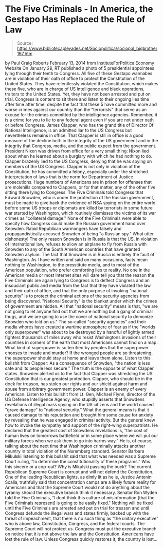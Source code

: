 # The Five Criminals - In America, the Gestapo Has Replaced the Rule of Law

> Source: https://www.bibliotecapleyades.net/Sociopolitica/sociopol_bigbrother167.htm

by Paul Craig Roberts
February 13, 2014
from
InstituteForPoliticalEconomy Website
On
January 29,
RT
published a photo of
5
presidential appointees lying through their teeth to Congress.
All five of these Gestapo wannabes are in violation of their oath of
office to protect the Constitution of the United States. They have
relentlessly violated the Constitution, which makes these five, who are in
charge of US intelligence and black operations, traitors to the United
States.
Yet, they have not been arrested and put on
trial.
Congress is content to sit there and listen to
their ongoing lies time after time after time, despite the fact that these 5
have committed more and worse crimes against our country than the
"terrorists" that serve as an excuse for the crimes committed by the
intelligence agencies.
Remember, it is a crime for you to lie to any federal agent even if
you are not under oath or before Congress.
James Clapper, who has the grand title of
Director Of National Intelligence, is an admitted liar to the US
Congress but nevertheless remains in office.
That Clapper is still in office is a good
measure of the decline both in the integrity of the US government
and in the integrity that Congress, media, and the public expect from the
government.
President Nixon was driven from office
for a very small thing: Nixon lied about when he learned about a burglary
with which he had nothing to do.
Clapper brazenly lied to the US Congress,
denying that he was spying on members of the US Congress. Clapper is not
only in violation of the Constitution, he has committed a felony, especially
under the stretched interpretation of laws that is the norm for Department
of Justice prosecutions.
Huge numbers of Americans are in prison for
offenses that are molehills compared to Clappers, or for that matter, any
of the other five sitting there lying to Congress.
The Five Criminals told Congress that
Edward Snowden, who is under the
protection of the Russian government, must be made to give back the evidence
of NSA spying on the entire world before some US troops or diplomats are
killed by terrorists in some future war started by Washington, which
routinely dismisses the victims of its war crimes as "collateral damage."
None of the Five Criminals were able to specify how Congress could
make the Russian government hand over Snowden.
Rabid Republican warmongers have falsely and
propagandistically accused Snowden of being "a Russian spy." What utter
dishonesty!
The only reason Snowden is in Russia is that the
US, in violation of international law, refuses to allow an airplane to fly
from Russia with Snowden to any of the South American countries that have
granted Snowden asylum. The fact that Snowden is in Russia is entirely the
fault of Washington.
As I have written and said on many occasions, facts mean nothing to
Washington, to
the presstitute media, and to most of the
American population, who prefer comforting lies to reality.
No one in the American media or most Internet sites will dare tell you that
the reason the Five Criminals are again lying to Congress is to
deflect Congress and an insouciant public and media from the fact that they
have violated the law and their oath of office, and that the only purpose of
invoking "national security" is to protect the criminal actions of the
security agencies from being discovered.
"National Security" is the blanket under which
the crimes of government are hidden.
All that "national security" means is that,
"we are not going to let anyone
find out that we are nothing but a gang of criminal thugs, and we are going
to use the cover of national security to demonize Snowden who told on us."
The so-called "security agencies" and their media whores have created a
wartime atmosphere of fear as if the "worlds only superpower" was about to
be destroyed by a handful of lightly armed fighters thousands of miles away
who resist Washingtons invasions of their countries in corners of the earth
that most Americans cannot find on a map.
What kind of superpower is so terrified by
peoples that the superpower chooses to invade and murder? If the wronged
people are so threatening, the superpower should stay at home and leave them
alone.
Listen to this bullshit from Clapper:
As a consequence of Snowden, "the nation is
less safe and its people less secure."
The truth is the opposite of what Clapper
states.
Snowden alerted us to the fact that Clapper was
shredding the US Constitution that is our greatest protection. Clapper, who
should be in the dock for treason, has stolen our rights and our shield
against harm and abuse from arbitrary government power. Clapper is an enemy
of every American.
Listen to this bullshit from Lt. Gen, Michael Flynn, director of the
US Defense Intelligence Agency, who stupidly asserts that Snowdens
revelations of illegal mass spying on the US citizens and the world caused
"grave damage" to "national security."
What the general means is that it caused damage to his reputation and
brought him some cause for anxiety by revealing that he was engaged in
criminal activity.
But the general knew how to invoke the sympathy
and support of the right-wing superpatriots.
He declared that the greatest cost of Snowdens
revelations is,
"the cost of human lives on tomorrows
battlefield or in some place where we will put our military forces when
we ask them to go into harms way."
He is, of course, talking about the next time
that Washington criminally attacks another country in total violation of the
Nuremberg standard.
Senator Barbara Mikulski listening to this bullshit said that what
was needed was a Supreme Court ruling,
"to determine the constitutionality of these
programs."
Was this sincere or a cop-out? Why is Mikulski
passing the buck? The current Republican Supreme Court is corrupt and will
not defend the Constitution.
One of the leading Republican lights, as dimly
lit as he is, Justice Antonin Scalia, truthfully said that
concentration camps are a likely future reality for Americans and that the
Supreme Court would not do anything about the tyranny should the executive
branch think it necessary.
Senator Ron Wyden told the Five Criminals,
"I dont think this culture of
misinformation [that the Five Criminals represent] is going to be easily
fixed."
Nothing will be fixed until the Five
Criminals are arrested and put on trial for treason and until Congress
defunds the illegal wars and states firmly, backed up with the threat of
impeachment, that there is no such thing as "the unitary executive" who is
above law, Constitution, Congress, and the federal courts.
The Supreme Court will not protect us. Congress
must put the executive branch on notice that it is not above the law and the
Constitution. Americans have lost the rule of law.
Unless Congress quickly restores it, the country
is lost...
